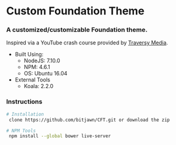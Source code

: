 # Custom Foundation Theme
<h3>A customized/customizable Foundation theme.</h3>

<p>Inspired via a YouTube crash course provided by <a href="https://youtu.be/pB7EwxwSfVk">Traversy Media</a>.</p>

<ul>
    <li>Built Using:
        <ul>
            <li>NodeJS: 7.10.0</li>
            <li>NPM: 4.6.1</li>
            <li>OS: Ubuntu 16.04</li>
        </ul>
    </li>
    <li>External Tools
        <ul>
            <li>Koala: 2.2.0</li>
        </ul>
    </li>
</ul>

<h3>Instructions</h3>

```bash
# Installation
 clone https://github.com/bitjawn/CFT.git or download the zip

# NPM Tools
 npm install --global bower live-server
```
